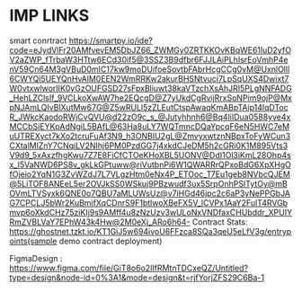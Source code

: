 # IMP LINKS
smart conrtract 
https://smartpy.io/ide?code=eJydVlFr20AMfvevEM5DbJZ66_ZWMGy0ZRTKKOvKBqWE61luD2yfOV2aZWP_fTrbaW3HTtw6ECd30if5@3SSZ3B9dfbr6FJJLAiPLhIsrEoVmhP4enV59Cn64M3gVBuD0mIC17kw9moDUifoeSovtbFAbrHcgCCg0vM@UxnlOlll6CWYQi5UEYQnHvAlM0EEN2WmRRKw2akurBHSNtvuci7LpSqUXS4Dwixt7W0vtxwlworIIK0yGzOUFGSD27sFpxBliuwt38kaVTzchXsAhJRI5PLgNNFADG_HehLZClsIf_9VCLkoXwAW7he2EQcgD@Z7yUkdCgRvijRrxSoNPim9ojP@MxpNJAmLQIvBlXutMw67G@Z5wRULl5zZLEutCtspAwaqKmABpTAip14lqDTocR_JWkcKaodoRWjCvQVU@d22zO9c_s_@Jutyhhnh6@Bq4liIDua0588yve4xMCCbSiEYKpAdNgiL5BAfL@63Ha8uLY7WQTmncDQaYpcqF6eN5HWC7eMuUTREXyct7kXo2tcruFuAf3N9_h3ONBIU2gL@ZmvyxwtznNBpxToFyWCun3CXtalMlZnY7CNqiLV2NIhj6PM0PzdGG7j4xkdCJeDM5h2cGRi0K1M895Vts3V9d9_5xAxzfhgKwu7Z7E8FiCfCTOeKHoXBL5UONV@DdI1Ol3iKmL28Ohp4sx_I5VaNWD6PS8v_gkLkGPtuww@riVutbnPi6W1QWARRrQPxoBdG6XpXHgOfOjeio2YqN1G3ZvWZdJ7L7VLgzHtm0eNx4P_ETOoc_T7Eu1geb8NVbcQJEM@5LiTOF8ANEeL5er2OVJkSS0WSkuj9PBzwudf3ux5SrpOnhPSITytOy@mBOVmLTVSyxk6QNE0o7QBU7aMLUWsUz@v7iHGd46jpc2c6aP3yNePPGbJAG7CPCLJ5bWr2KuBmifXqCDnrS9F1btlwoXBeFX5V_lCVPx1AaY2FulT4RVGbmvp6oXkdCHz75ziKIj9s9AMff4u8zNzUzv3wULoNxVNDfaxCHUbddr_XPUIYRmZVBLVaY7EPhW43k4Hw@2M0eXj_ARo6h64-
Contract Stats:
https://ghostnet.tzkt.io/KT1GiJ5w694ivoU6FFzca8SQa3qeU5eLfV3g/entrypoints(sample demo contract deployment)

FigmaDesign :
https://www.figma.com/file/GiT8o6o2lIfRMtnTDCxeQZ/Untitled?type=design&node-id=0%3A1&mode=design&t=rjfYorjZFS29C6Ba-1




